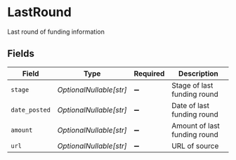 # LastRound

Last round of funding information


## Fields

| Field                        | Type                         | Required                     | Description                  |
| ---------------------------- | ---------------------------- | ---------------------------- | ---------------------------- |
| `stage`                      | *OptionalNullable[str]*      | :heavy_minus_sign:           | Stage of last funding round  |
| `date_posted`                | *OptionalNullable[str]*      | :heavy_minus_sign:           | Date of last funding round   |
| `amount`                     | *OptionalNullable[str]*      | :heavy_minus_sign:           | Amount of last funding round |
| `url`                        | *OptionalNullable[str]*      | :heavy_minus_sign:           | URL of source                |